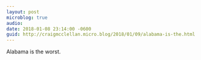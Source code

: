 ```yaml
---
layout: post
microblog: true
audio: 
date: 2018-01-08 23:14:00 -0600
guid: http://craigmcclellan.micro.blog/2018/01/09/alabama-is-the.html
---
```

Alabama is the worst.
